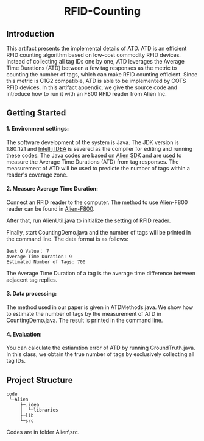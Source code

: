  
<h1 align="center">RFID-Counting</h1>
 
 
## Introduction
This artifact presents the implemental details of ATD. ATD is an efficient RFID counting algorithm based on low-cost commodity RFID devices. Instead of collecting all tag IDs one by one, ATD leverages the Average Time Durations (ATD) between a few tag responses as the metric to counting the number of tags, which can make RFID counting efficient. Since this metric is C1G2 compatible, ATD is able to be implemented by COTS RFID devices. In this artifact appendix, we give the source code and introduce how to run it with an F800 RFID reader from Alien Inc.
 
## Getting Started
#### 1. Environment settings:
The software development of the system is Java. The JDK version is 1.80\_121 and [Intellij IDEA](https://www.jetbrains.com/idea/) is severed as the compiler for editing and running these codes. The Java codes are based on [Alien SDK](https://www.alientechnology.com/products/readers/alr-f800/) and are used to measure the Average Time Durations (ATD) from tag responses. The measurement of ATD will be used to predicte the number of tags within a reader's coverage zone.

#### 2. Measure Average Time Duration:
Connect an RFID reader to the computer. The method to use Alien-F800 reader can be found in [Alien-F800](https://www.alientechnology.com/products/readers/alr-f800/).

After that, run AlienUtil.java to initialize the setting of RFID reader. 

Finally, start CountingDemo.java and the number of tags will be printed in the command line. The data format is as follows:

    Best Q Value： 7
    Average Time Duration: 9
    Estimated Number of Tags: 700

The Average Time Duration of a tag is the average time difference between adjacent tag replies.
 
#### 3. Data processing:
The method used in our paper is given in ATDMethods.java. We show how to estimate the number of tags by the measurement of ATD in CountingDemo.java. The result is printed in the command line.
 
#### 4. Evaluation:
You can calculate the estiamtion error of ATD by running GroundTruth.java. In this class, we obtain the true number of tags by esclusively collecting all tag IDs.
 
## Project Structure 
    code
     └─Alien
         ├─.idea
         │  └─libraries  
         ├─lib
         └─src

Codes are in folder Alien\src.
